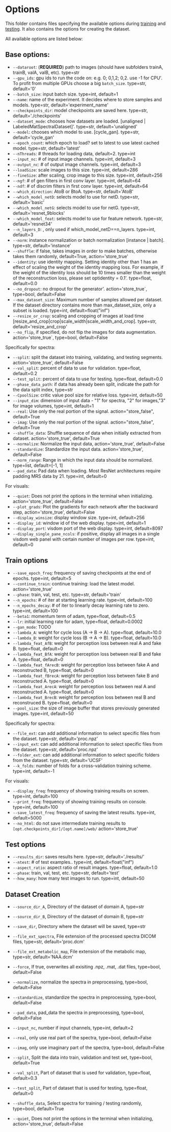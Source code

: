 # Options

This folder contains files specifying the available options during [training](#train-options) and [testing](#test-options). It also contains the options for creating the dataset.

All available options are listed below:

## Base options:
- `--dataroot`: (**REQUIRED**) path to images (should have subfolders trainA, trainB, valA, valB, etc). type=str
- `--gpu_ids`: gpu ids to run the code on: e.g. 0;  0,1,2; 0,2. use -1 for CPU'. To profit from multiple GPUs choose a big `batch_size`. type=str, default='0'
- `--batch_size`: input batch size. type=int, default=1
- `--name`: name of the experiment. It decides where to store samples and models. type=str, default='experiment_name'
- `--checkpoints_dir`: model checkpoints are saved here. type=str, default='./checkpoints'
- `--dataset_mode`: chooses how datasets are loaded. [unaligned | LabeledMatSpectralDataset]'. type=str, default='unaligned'
- `--model`: chooses which model to use. [cycle_gan]. type=str, default='cycle_gan'
- `--epoch_count`: which epoch to load? set to latest to use latest cached model. type=str, default='latest'
- `--nThreads`: # threads for loading data, default=2. type=int
- `--input_nc`: # of input image channels. type=int, default=3
- `--output_nc`: # of output image channels. type=int, default=3
- `--loadSize`: scale images to this size. type=int, default=286
- `--fineSize`: after scaling, crop image to this size. type=int, default=256
- `--ngf`: # of gen filters in first conv layer. type=int, default=64
- `--ndf`: # of discrim filters in first conv layer. type=int, default=64
- `--which_direction`: AtoB or BtoA. type=str, default='AtoB'
- `--which_model_netD`: selects model to use for netD. type=str, default='basic'
- `--which_model_netG`: selects model to use for netG. type=str, default='resnet_9blocks'
- `--which_model_feat`: selects model to use for feature network. type=str, default='resnet34'
- `--n_layers_D`: , only used if which_model_netD==n_layers. type=int, default=3
- `--norm`: instance normalization or batch normalization [instance | batch]. type=str, default='instance'
- `--shuffle`: if false, takes images in order to make batches, otherwise takes them randomly, default=True, action='store_true'
- `--identity`: use identity mapping. Setting identity other than 1 has an effect of scaling the weight of the identity mapping loss. For example, if the weight of the identity loss should be 10 times smaller than the weight of the reconstruction loss, please set optidentity = 0.1'. type=float, default=0.0
- `--no_dropout`: no dropout for the generator'. action='store_true`, type=bool, default=False
- `--max_dataset_size`: Maximum number of samples allowed per dataset. If the dataset directory contains more than max_dataset_size, only a subset is loaded. type=int, default=float("inf")
- `--resize_or_crop`:  scaling and cropping of images at load time [resize_and_crop|crop|scale_width|scale_width_and_crop]. type=str, default='resize_and_crop'
- `--no_flip`, if specified, do not flip the images for data augmentation. action='store_true`, type=bool, default=False

Specifically for spectra:
- `--split`: split the dataset into training, validating, and testing segments. action='store_true', default=False
- `--val_split`: percent of data to use for validation. type=float, default=0.2
- `--test_split`: percent of data to use for testing. type=float, default=0.0
- `--phase_data_path`: if data has already been split, indicate the path for the data split index, type=str
- `--CpoolSize`: critic value pool size for relative loss. type=int, default=50
- `--input_dim`: dimension of input data - "1" for spectra, "2" for images,"3" for image volumes, type=int, default=1
- `--real`: Use only the real portion of the signal. action="store_false", default=True
- `--imag`: Use only the real portion of the signal. action="store_false", default=True
- `--shuffle_data`: Shuffle sequence of data when initially extracted from dataset. action='store_true', default=True
- `--normalize`: Normalize the input data, action='store_true', default=False
- `--standardize`: Standardize the input data. action='store_true', default=False
- `--norm_range`: Range in which the input data should be normalized. type=list, default=[-1, 1]
- `--pad_data`: Pad data when loading. Most ResNet architectures require padding MRS data by 21. type=int, default=0


For visuals:
- `--quiet`: Does not print the options in the terminal when initializing. action='store_true', default=False
- `--plot_grads`: Plot the gradients for each network after the backward step, action='store_true', default=False
- `--display_winsize`: display window size. type=int, default=256
- `--display_id`: window id of the web display. type=int, default=1
- `--display_port`: visdom port of the web display. type=int, default=8097
- `--display_single_pane_ncols`: if positive, display all images in a single visdom web panel with certain number of images per row. type=int, default=0

<a name="train-options"></a>

## Train options
- `--save_epoch_freq`: frequency of saving checkpoints at the end of epochs. type=int, default=5
- `--continue_train`: continue training: load the latest model. action='store_true'
- `--phase`: train, val, test, etc. type=str, default='train'
- `--n_epochs`: # of iter at starting learning rate. type=int, default=100
- `--n_epochs_decay`: # of iter to linearly decay learning rate to zero. type=int, default=100
- `--beta1`: momentum term of adam, type=float, default=0.5
- `--lr`: initial learning rate for adam, type=float, default=0.0002
- `--gan_mode`: TODO
- `--lambda_A`: weight for cycle loss (A -> B -> A). type=float, default=10.0
- `--lambda_B`: weight for cycle loss (B -> A -> B). type=float, default=10.0
- `--lambda_feat_AfB`: weight for perception loss between real A and fake B. type=float, default=0
- `--lambda_feat_BfA`: weight for perception loss between real B and fake A. type=float, default=0
- `--lambda_feat_fArecB`: weight for perception loss between fake A and reconstructed B, type=float, default=0
- `--lambda_feat_fBrecA`: weight for perception loss between fake B and reconstructed A. type=float, default=0
- `--lambda_feat_ArecA`: weight for perception loss between real A and reconstructed A. type=float, default=0
- `--lambda_feat_BrecB`: weight for perception loss between real B and reconstruced B. type=float, default=0
- `--pool_size`: the size of image buffer that stores previously generated images. type=int, default=50

Specifically for spectra:
- `--file_ext`: can add additional information to select specific files from the dataset. type=str, default='proc.npz'
- `--input_ext`: can add additional information to select specific files from the dataset. type=str, default='proc.npz'
- `--folder_ext`: can add additional information to select specific folders from the dataset. type=str, default='UCSF'
- `--k_folds`: number of folds for a cross-validation training scheme. type=int, default=-1

For visuals:
- `--display_freq`: frequency of showing training results on screen. type=int, default=100
- `--print_freq`: frequency of showing training results on console. type=int, default=100
- `--save_latest_freq`: frequency of saving the latest results. type=int, default=5000
- `--no_html`: do not save intermediate training results to `[opt.checkpoints_dir]/[opt.name]/web/` action='store_true'

<a name="test-options"></a>

## Test options
- `--results_dir`: saves results here. type=str, default='./results/'
- `--ntest`: # of test examples.. type=int, default=float("inf")
- `--aspect_ratio`: aspect ratio of result images. type=float, default=1.0
- `--phase`: train, val, test, etc. type=str, default='test'
- `--how_many`: how many test images to run. type=int, default=50


## Dataset Creation
- `--source_dir_A`, Directory of the dataset of domain A, type=str
- `--source_dir_B`, Directory of the dataset of domain B, type=str
- `--save_dir`, Directory where the dataset will be saved, type=str
- `--file_ext_spectra`, File extension of the processed spectra DICOM files, type=str, default='proc.dcm'
- `--file_ext_metabolic_map`, File extension of the metabolic map, type=str, default='NAA.dcm'
- `--force`, If true, overwrites all exisiting .npz, .mat, .dat files, type=bool, default=False

- `--normalize`, normalize the spectra in preprocessing, type=bool, default=False
- `--standardize`, standardize the spectra in preprocessing, type=bool, default=False
- `--pad_data`, pad_data the spectra in preprocessing, type=bool, default=False
- `--input_nc`, number if input channels, type=int, default=2
- `--real`, only use real part of the spectra, type=bool, default=False
- `--imag`, only use imaginary part of the spectra, type=bool, default=False
- `--split`, Split the data into train, validation and test set, type=bool, default=True
- `--val_split`, Part of dataset that is used for validation, type=float, default=0.3
- `--test_split`, Part of dataset that is used for testing, type=float, default=0
- `--shuffle_data`, Select spectra for training / testing randomly, type=bool, default=True
- `--quiet`, Does not print the options in the terminal when initializing, action='store_true', default=False
